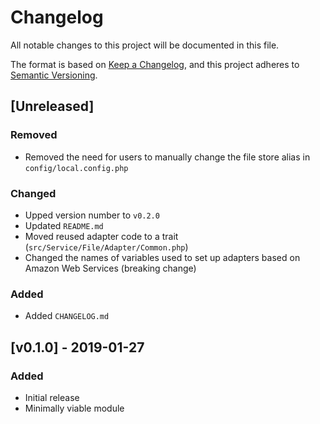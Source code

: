 # Changelog
All notable changes to this project will be documented in this file.

The format is based on [Keep a Changelog](https://keepachangelog.com/en/1.0.0/),
and this project adheres to [Semantic Versioning](https://semver.org/spec/v2.0.0.html).

## [Unreleased]
### Removed
- Removed the need for users to manually change the file store alias in `config/local.config.php`

### Changed
- Upped version number to `v0.2.0`
- Updated `README.md`
- Moved reused adapter code to a trait (`src/Service/File/Adapter/Common.php`)
- Changed the names of variables used to set up adapters based on Amazon Web Services (breaking change)

### Added
- Added `CHANGELOG.md`

## [v0.1.0] - 2019-01-27
### Added
- Initial release
- Minimally viable module